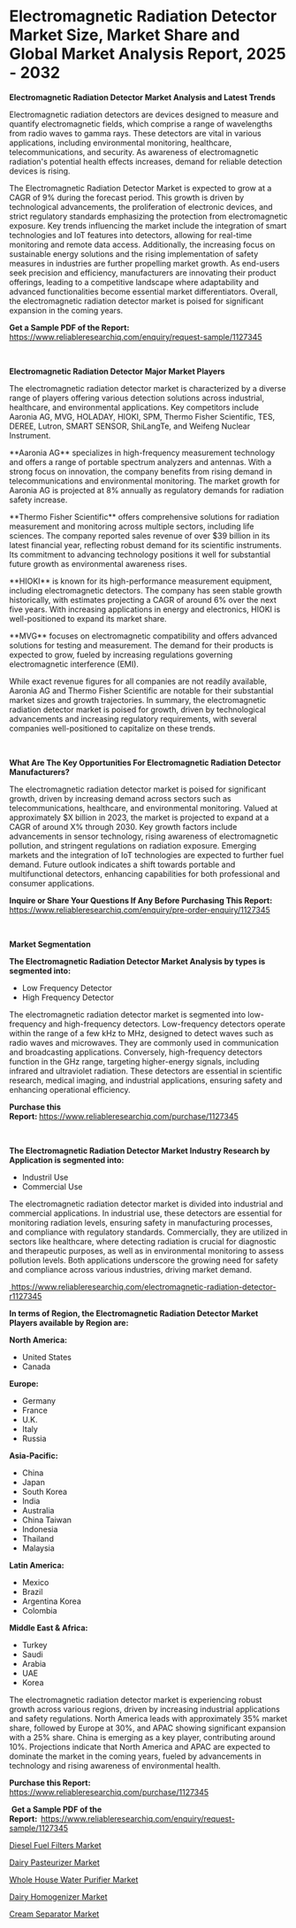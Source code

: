 <p><h1>Electromagnetic Radiation Detector Market Size, Market Share and Global Market Analysis Report, 2025 - 2032</h1></p><p><strong>Electromagnetic Radiation Detector Market Analysis and Latest Trends</strong></p>
<p><p>Electromagnetic radiation detectors are devices designed to measure and quantify electromagnetic fields, which comprise a range of wavelengths from radio waves to gamma rays. These detectors are vital in various applications, including environmental monitoring, healthcare, telecommunications, and security. As awareness of electromagnetic radiation's potential health effects increases, demand for reliable detection devices is rising.</p><p>The Electromagnetic Radiation Detector Market is expected to grow at a CAGR of 9% during the forecast period. This growth is driven by technological advancements, the proliferation of electronic devices, and strict regulatory standards emphasizing the protection from electromagnetic exposure. Key trends influencing the market include the integration of smart technologies and IoT features into detectors, allowing for real-time monitoring and remote data access. Additionally, the increasing focus on sustainable energy solutions and the rising implementation of safety measures in industries are further propelling market growth. As end-users seek precision and efficiency, manufacturers are innovating their product offerings, leading to a competitive landscape where adaptability and advanced functionalities become essential market differentiators. Overall, the electromagnetic radiation detector market is poised for significant expansion in the coming years.</p></p>
<p><strong>Get a Sample PDF of the Report:&nbsp;</strong> <a href="https://www.reliableresearchiq.com/enquiry/request-sample/1127345?utm_campaign=120&utm_medium=2&utm_source=Github&utm_content=ia&utm_term=21022025&utm_id=electromagnetic-radiation-detector">https://www.reliableresearchiq.com/enquiry/request-sample/1127345</a></p>
<p>&nbsp;</p>
<p><strong>Electromagnetic Radiation Detector Major Market Players</strong></p>
<p><p>The electromagnetic radiation detector market is characterized by a diverse range of players offering various detection solutions across industrial, healthcare, and environmental applications. Key competitors include Aaronia AG, MVG, HOLADAY, HIOKI, SPM, Thermo Fisher Scientific, TES, DEREE, Lutron, SMART SENSOR, ShiLangTe, and Weifeng Nuclear Instrument.</p><p>**Aaronia AG** specializes in high-frequency measurement technology and offers a range of portable spectrum analyzers and antennas. With a strong focus on innovation, the company benefits from rising demand in telecommunications and environmental monitoring. The market growth for Aaronia AG is projected at 8% annually as regulatory demands for radiation safety increase.</p><p>**Thermo Fisher Scientific** offers comprehensive solutions for radiation measurement and monitoring across multiple sectors, including life sciences. The company reported sales revenue of over $39 billion in its latest financial year, reflecting robust demand for its scientific instruments. Its commitment to advancing technology positions it well for substantial future growth as environmental awareness rises.</p><p>**HIOKI** is known for its high-performance measurement equipment, including electromagnetic detectors. The company has seen stable growth historically, with estimates projecting a CAGR of around 6% over the next five years. With increasing applications in energy and electronics, HIOKI is well-positioned to expand its market share.</p><p>**MVG** focuses on electromagnetic compatibility and offers advanced solutions for testing and measurement. The demand for their products is expected to grow, fueled by increasing regulations governing electromagnetic interference (EMI).</p><p>While exact revenue figures for all companies are not readily available, Aaronia AG and Thermo Fisher Scientific are notable for their substantial market sizes and growth trajectories. In summary, the electromagnetic radiation detector market is poised for growth, driven by technological advancements and increasing regulatory requirements, with several companies well-positioned to capitalize on these trends.</p></p>
<p>&nbsp;</p>
<p><strong>What Are The Key Opportunities For Electromagnetic Radiation Detector Manufacturers?</strong></p>
<p><p>The electromagnetic radiation detector market is poised for significant growth, driven by increasing demand across sectors such as telecommunications, healthcare, and environmental monitoring. Valued at approximately $X billion in 2023, the market is projected to expand at a CAGR of around X% through 2030. Key growth factors include advancements in sensor technology, rising awareness of electromagnetic pollution, and stringent regulations on radiation exposure. Emerging markets and the integration of IoT technologies are expected to further fuel demand. Future outlook indicates a shift towards portable and multifunctional detectors, enhancing capabilities for both professional and consumer applications.</p></p>
<p><strong>Inquire or Share Your Questions If Any Before Purchasing This Report:</strong> <a href="https://www.reliableresearchiq.com/enquiry/pre-order-enquiry/1127345?utm_campaign=120&utm_medium=2&utm_source=Github&utm_content=ia&utm_term=21022025&utm_id=electromagnetic-radiation-detector">https://www.reliableresearchiq.com/enquiry/pre-order-enquiry/1127345</a></p>
<p>&nbsp;</p>
<p><strong>Market Segmentation</strong></p>
<p><strong>The Electromagnetic Radiation Detector Market Analysis by types is segmented into:</strong></p>
<p><ul><li>Low Frequency Detector</li><li>High Frequency Detector</li></ul></p>
<p><p>The electromagnetic radiation detector market is segmented into low-frequency and high-frequency detectors. Low-frequency detectors operate within the range of a few kHz to MHz, designed to detect waves such as radio waves and microwaves. They are commonly used in communication and broadcasting applications. Conversely, high-frequency detectors function in the GHz range, targeting higher-energy signals, including infrared and ultraviolet radiation. These detectors are essential in scientific research, medical imaging, and industrial applications, ensuring safety and enhancing operational efficiency.</p></p>
<p><strong>Purchase this Report:&nbsp;</strong><a href="https://www.reliableresearchiq.com/purchase/1127345?utm_campaign=120&utm_medium=2&utm_source=Github&utm_content=ia&utm_term=21022025&utm_id=electromagnetic-radiation-detector">https://www.reliableresearchiq.com/purchase/1127345</a></p>
<p>&nbsp;</p>
<p><strong>The Electromagnetic Radiation Detector Market Industry Research by Application is segmented into:</strong></p>
<p><ul><li>Industril Use</li><li>Commercial Use</li></ul></p>
<p><p>The electromagnetic radiation detector market is divided into industrial and commercial applications. In industrial use, these detectors are essential for monitoring radiation levels, ensuring safety in manufacturing processes, and compliance with regulatory standards. Commercially, they are utilized in sectors like healthcare, where detecting radiation is crucial for diagnostic and therapeutic purposes, as well as in environmental monitoring to assess pollution levels. Both applications underscore the growing need for safety and compliance across various industries, driving market demand.</p></p>
<p><a href="https://www.reliableresearchiq.com/electromagnetic-radiation-detector-r1127345?utm_campaign=120&utm_medium=2&utm_source=Github&utm_content=ia&utm_term=21022025&utm_id=electromagnetic-radiation-detector">&nbsp;https://www.reliableresearchiq.com/electromagnetic-radiation-detector-r1127345</a></p>
<p><strong>In terms of Region, the Electromagnetic Radiation Detector Market Players available by Region are:</strong></p>
<p>
    <p> <strong> North America: </strong>
        <ul>
            <li>United States</li>
            <li>Canada</li>
        </ul>
        </p> 
    <p> <strong> Europe: </strong>
        <ul>
            <li>Germany</li>
            <li>France</li>
            <li>U.K.</li>
            <li>Italy</li>
            <li>Russia</li>
        </ul>
        </p> 
    <p> <strong> Asia-Pacific: </strong>
        <ul>
            <li>China</li>
            <li>Japan</li>
            <li>South Korea</li>
            <li>India</li>
            <li>Australia</li>
            <li>China Taiwan</li>
            <li>Indonesia</li>
            <li>Thailand</li>
            <li>Malaysia</li>
        </ul>
        </p> 
    <p> <strong> Latin America: </strong>
        <ul>
            <li>Mexico</li>
            <li>Brazil</li>
            <li>Argentina Korea</li>
            <li>Colombia</li>
        </ul>
        </p> 
    <p> <strong> Middle East & Africa: </strong>
        <ul>
            <li>Turkey</li>
            <li>Saudi</li>
            <li>Arabia</li>
            <li>UAE</li>
            <li>Korea</li>
        </ul>
    </p>
    </p>
<p><p>The electromagnetic radiation detector market is experiencing robust growth across various regions, driven by increasing industrial applications and safety regulations. North America leads with approximately 35% market share, followed by Europe at 30%, and APAC showing significant expansion with a 25% share. China is emerging as a key player, contributing around 10%. Projections indicate that North America and APAC are expected to dominate the market in the coming years, fueled by advancements in technology and rising awareness of environmental health.</p></p>
<p><strong>Purchase this Report: </strong><a href="https://www.reliableresearchiq.com/purchase/1127345?utm_campaign=120&utm_medium=2&utm_source=Github&utm_content=ia&utm_term=21022025&utm_id=electromagnetic-radiation-detector">https://www.reliableresearchiq.com/purchase/1127345</a></p>
<p>&nbsp;<strong>Get a Sample PDF of the Report:&nbsp;&nbsp;</strong><a href="https://www.reliableresearchiq.com/enquiry/request-sample/1127345?utm_campaign=120&utm_medium=2&utm_source=Github&utm_content=ia&utm_term=21022025&utm_id=electromagnetic-radiation-detector">https://www.reliableresearchiq.com/enquiry/request-sample/1127345</a></p>
<p><strong></strong></p>
<p><p><a href="https://github.com/iousefzuzic/Market-Research-Report-List-1/blob/main/diesel-fuel-filters-market.md?utm_campaign=120&utm_medium=2&utm_source=Github&utm_content=ia&utm_term=21022025&utm_id=electromagnetic-radiation-detector">Diesel Fuel Filters Market</a></p><p><a href="https://github.com/awtryooleycp/Market-Research-Report-List-1/blob/main/dairy-pasteurizer-market.md?utm_campaign=120&utm_medium=2&utm_source=Github&utm_content=ia&utm_term=21022025&utm_id=electromagnetic-radiation-detector">Dairy Pasteurizer Market</a></p><p><a href="https://github.com/shamyzinniwl/Market-Research-Report-List-1/blob/main/whole-house-water-purifier-market.md?utm_campaign=120&utm_medium=2&utm_source=Github&utm_content=ia&utm_term=21022025&utm_id=electromagnetic-radiation-detector">Whole House Water Purifier Market</a></p><p><a href="https://github.com/kalsirollija/Market-Research-Report-List-1/blob/main/dairy-homogenizer-market.md?utm_campaign=120&utm_medium=2&utm_source=Github&utm_content=ia&utm_term=21022025&utm_id=electromagnetic-radiation-detector">Dairy Homogenizer Market</a></p><p><a href="https://github.com/kenecezuena8/Market-Research-Report-List-1/blob/main/cream-separator-market.md?utm_campaign=120&utm_medium=2&utm_source=Github&utm_content=ia&utm_term=21022025&utm_id=electromagnetic-radiation-detector">Cream Separator Market</a></p></p>